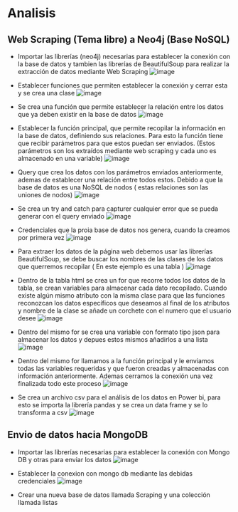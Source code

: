 # Analisis
## Web Scraping (Tema libre) a Neo4j (Base NoSQL)
- Importar las librerías (neo4j) necesarias para establecer la conexión con la base de datos y tambien las librerías de BeautifulSoup para realizar la extracción de datos mediante Web Scraping
![image](https://user-images.githubusercontent.com/74793607/155894106-dcaf0969-b967-4293-a82a-4a9e00be2162.png)

-	Establecer funciones que permiten establecer la conexión y cerrar esta y se crea una clase
![image](https://user-images.githubusercontent.com/74793607/155894329-d7d71256-4c57-4e6f-bacd-a30daf6e5e8a.png)

-	Se crea una función que permite establecer la relación entre los datos que ya deben existir en la base de datos 
![image](https://user-images.githubusercontent.com/74793607/155894343-55c14f7e-c268-4af6-b6a9-232fbadf8d1d.png)

-	Establecer la función principal, que permite recopilar la información en la base de datos, definiendo sus relaciones. Para esto la función tiene que recibir parámetros para que estos puedan ser enviados. (Estos parámetros son los extraídos mediante web scraping y cada uno es almacenado en una variable)
![image](https://user-images.githubusercontent.com/74793607/155894410-787ee4af-bb7e-4826-836b-5cdb029a132c.png)

-	Query que crea los datos con los parámetros enviados anteriormente, ademas de establecer una relación entre todos estos. Debido a que la base de datos es una NoSQL de nodos ( estas relaciones son las uniones de nodos)
![image](https://user-images.githubusercontent.com/74793607/155894419-c6bbf088-bf73-4aca-81d3-35e2311daa67.png)

-	Se crea un try and catch para capturer cualquier error que se pueda generar con el query enviado 
![image](https://user-images.githubusercontent.com/74793607/155894432-1381b584-6e15-4780-8d35-9441a9bb5ab8.png)

-	Credenciales que la proia base de datos nos genera, cuando la creamos por primera vez 
![image](https://user-images.githubusercontent.com/74793607/155894273-49ed8eb4-83ee-4874-9a6f-ce24f03fbec0.png)
- Para extraer los datos de la página web debemos usar las librerías BeautifulSoup, se debe buscar los nombres de las clases de los datos que querremos recopilar ( En este ejemplo es una tabla )
![image](https://user-images.githubusercontent.com/74793607/155894454-c1d828c9-e99b-4020-a4e0-64088ab3f803.png)

- Dentro de la tabla html  se crea un for que recorre todos los datos de la tabla, se crean variables para almacenar cada dato recopilado. Cuando existe algún mismo atributo con la misma clase para que las  funciones reconozcan los datos específicos que deseamos al final de los atributos y nombre de la clase se añade un corchete con el numero que el usuario desee
![image](https://user-images.githubusercontent.com/74793607/155894475-498975ad-8fea-4f07-9b79-f265a5419539.png)

- Dentro del mismo for se crea una variable con formato tipo json para almacenar los datos y depues estos mismos añadirlos a una lista
![image](https://user-images.githubusercontent.com/74793607/155894500-d78cc22c-ea8d-4bc0-afd6-d70786c4d84a.png)

- Dentro del mismo for llamamos a la función principal y le enviamos todas las variables requeridas y que fueron creadas y almacenadas con información anteriormente. Ademas cerramos la conexión una vez finalizada todo este proceso
![image](https://user-images.githubusercontent.com/74793607/155894514-39f347e4-140e-4c22-8c66-b3569f0b2eab.png)

- Se crea un archivo csv para el análisis de los datos en Power bi, para esto se importa la librería pandas y se crea un data frame y se lo transforma a csv
![image](https://user-images.githubusercontent.com/74793607/155894520-571dfb5b-5431-4882-b7f3-e52885903feb.png)

## Envio de datos hacia MongoDB

- Importar las librerías necesarias para establecer la conexión con Mongo DB y otras para enviar los datos 
![image](https://user-images.githubusercontent.com/74793607/155895003-b0b56153-9d69-4ca5-8d81-2237a996cc45.png)

- Establecer la conexion con mongo db mediante las debidas credenciales
![image](https://user-images.githubusercontent.com/74793607/155895079-e9514a79-3876-4696-84f0-e8870c165801.png)

- Crear una nueva base de datos llamada Scraping y una colección llamada listas
